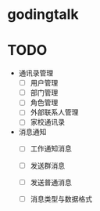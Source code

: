 # godingtalk

# TODO
- 通讯录管理
    - [ ] 用户管理
    - [ ] 部门管理
    - [ ] 角色管理
    - [ ] 外部联系人管理
    - [ ] 家校通讯录
- 消息通知
    - [ ] 工作通知消息
    - [ ] 发送群消息
    - [ ] 发送普通消息
    - [ ] 消息类型与数据格式


